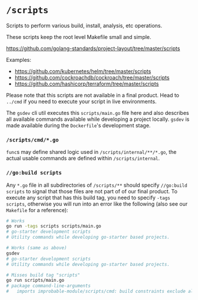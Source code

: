 # `/scripts`

Scripts to perform various build, install, analysis, etc operations.

These scripts keep the root level Makefile small and simple.

https://github.com/golang-standards/project-layout/tree/master/scripts

Examples:

* https://github.com/kubernetes/helm/tree/master/scripts
* https://github.com/cockroachdb/cockroach/tree/master/scripts
* https://github.com/hashicorp/terraform/tree/master/scripts

Please note that this scripts are not available in a final product. Head to `../cmd` if you need to execute your script in live environments.

The `gsdev` cli util executes this `scripts/main.go` file here and also describes all available commands available while developing a project locally. `gsdev` is made available during the `Dockerfile`'s development stage.

### `/scripts/cmd/*.go`

`func`s may define shared logic used in `/scripts/internal/**/*.go`, the actual usable commands are defined within `/scripts/internal`.

### `//go:build scripts`

Any `*.go` file in all subdirectories of `/scripts/**` should specify `//go:build scripts` to signal that those files are not part of of our final product. To execute any script that has this build tag, you need to specify `-tags scripts`, otherwise you will run into an error like the following (also see our `Makefile` for a reference):

```bash
# Works
go run -tags scripts scripts/main.go
# go-starter development scripts
# Utility commands while developing go-starter based projects.

# Works (same as above)
gsdev
# go-starter development scripts
# Utility commands while developing go-starter based projects.

# Misses build tag "scripts"
go run scripts/main.go
# package command-line-arguments
# 	imports improbable-module/scripts/cmd: build constraints exclude all Go files in /app/scripts/cmd
```
